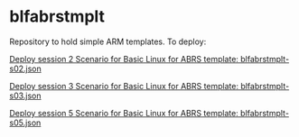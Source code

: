 # blfabrstmplt

Repository to hold simple ARM templates.
To deploy:

[Deploy session 2 Scenario for Basic Linux for ABRS template: blfabrstmplt-s02.json](https://portal.azure.com/#create/Microsoft.Template/uri/https%3a%2f%2fraw.githubusercontent.com%2fadelgadohell%2fblfabrstmplt%2fmain%2fblfabrstmplt-s02.json)

[Deploy session 3 Scenario for Basic Linux for ABRS template: blfabrstmplt-s03.json](https://portal.azure.com/#create/Microsoft.Template/uri/https%3a%2f%2fraw.githubusercontent.com%2fadelgadohell%2fblfabrstmplt%2fmain%2fblfabrstmplt-s03.json)

[Deploy session 5 Scenario for Basic Linux for ABRS template: blfabrstmplt-s05.json](https://portal.azure.com/#create/Microsoft.Template/uri/https%3a%2f%2fraw.githubusercontent.com%2fadelgadohell%2fblfabrstmplt%2fmain%2fblfabrstmplt-s05.json)
